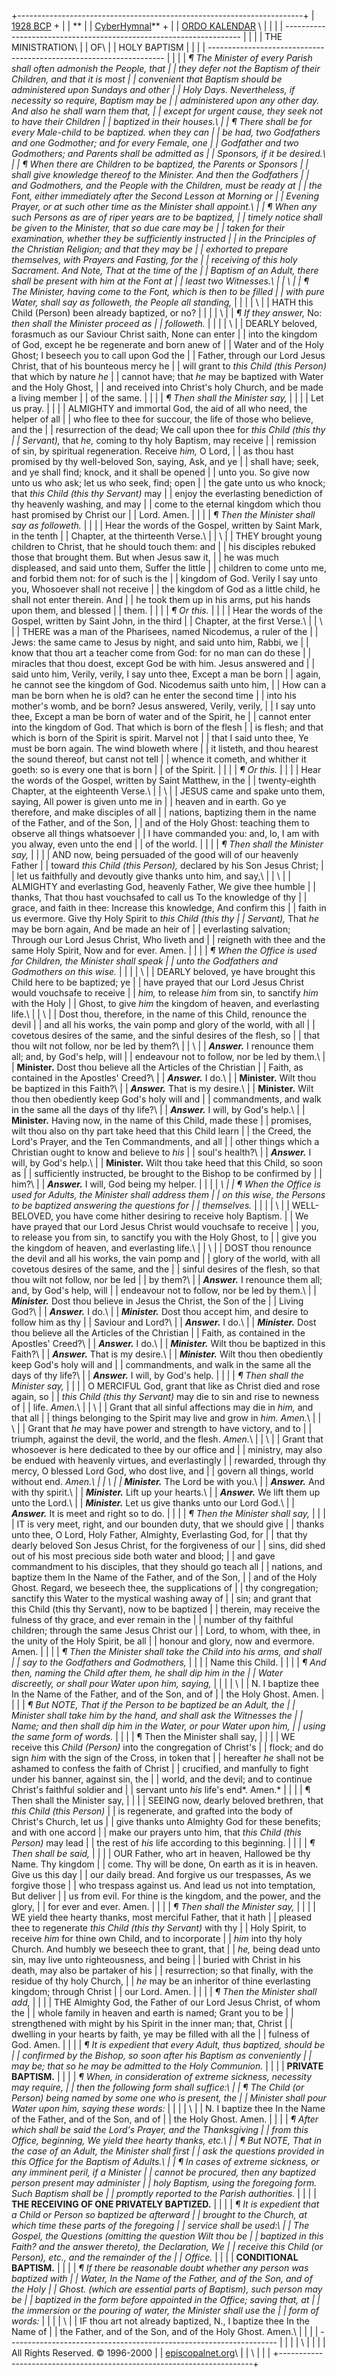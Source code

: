 +-----------------------------------------------------------------------+
| [1928 BCP](index.html) +                                              |
| **                                                                    |
| [CyberHymnal](http://www.episcopalnet.org/CHymnal/ACH/index.html)** + |
| [ORDO KALENDAR](http://www.episcopalnet.org/Kalendars/index.html) \   |
|                                                                       |
| -------------------------------------------------------------------   |
|                                                                       |
| THE MINISTRATION\                                                     |
| OF\                                                                   |
| HOLY BAPTISM                                                          |
|                                                                       |
| -------------------------------------------------------------------   |
|                                                                       |
| *¶ The Minister of every Parish shall often admonish the People, that |
| they defer not the Baptism of their Children, and that it is most     |
| convenient that Baptism should be administered upon Sundays and other |
| Holy Days. Nevertheless, if necessity so require, Baptism may be      |
| administered upon any other day. And also he shall warn them that,    |
| except for urgent cause, they seek not to have their Children         |
| baptized in their houses.\                                            |
| ¶ There shall be for every Male-child to be baptized. when they can   |
| be had, two Godfathers and one Godmother; and for every Female, one   |
| Godfather and two Godmothers; and Parents shall be admitted as        |
| Sponsors, if it be desired.\                                          |
| ¶ When there are Children to be baptized, the Parents or Sponsors     |
| shall give knowledge thereof to the Minister. And then the Godfathers |
| and Godmothers, and the People with the Children, must be ready at    |
| the Font, either immediately after the Second Lesson at Morning or    |
| Evening Prayer, or at such other time as the Minister shall appoint.\ |
| ¶ When any such Persons as are of riper years are to be baptized,     |
| timely notice shall be given to the Minister, that so due care may be |
| taken for their examination, whether they be sufficiently instructed  |
| in the Principles of the Christian Religion; and that they may be     |
| exhorted to prepare themselves, with Prayers and Fasting, for the     |
| receiving of this holy Sacrament. And Note, That at the time of the   |
| Baptism of an Adult, there shall be present with him at the Font at   |
| least two Witnesses.\                                                 |
| \                                                                     |
| ¶ The Minister, having come to the Font, which is then to be filled   |
| with pure Water, shall say as followeth, the People all standing,*    |
|                                                                       |
| \                                                                     |
| HATH this Child (Person) been already baptized, or no?                |
|                                                                       |
| \                                                                     |
| *¶ If they answer,* No: *then shall the Minister proceed as           |
| followeth.*                                                           |
|                                                                       |
| \                                                                     |
| DEARLY beloved, forasmuch as our Saviour Christ saith, None can enter |
| into the kingdom of God, except he be regenerate and born anew of     |
| Water and of the Holy Ghost; I beseech you to call upon God the       |
| Father, through our Lord Jesus Christ, that of his bounteous mercy he |
| will grant to *this Child (this Person)* that which by nature *he*    |
| cannot have; that *he* may be baptized with Water and the Holy Ghost, |
| and received into Christ\'s holy Church, and be made a living member  |
| of the same.                                                          |
|                                                                       |
| *¶ Then shall the Minister say,*                                      |
|                                                                       |
| Let us pray.                                                          |
|                                                                       |
| ALMIGHTY and immortal God, the aid of all who need, the helper of all |
| who flee to thee for succour, the life of those who believe, and the  |
| resurrection of the dead; We call upon thee for *this Child (this thy |
| Servant),* that *he,* coming to thy holy Baptism, may receive         |
| remission of sin, by spiritual regeneration. Receive *him,* O Lord,   |
| as thou hast promised by thy well-beloved Son, saying, Ask, and ye    |
| shall have; seek, and ye shall find; knock, and it shall be opened    |
| unto you. So give now unto us who ask; let us who seek, find; open    |
| the gate unto us who knock; that *this Child (this thy Servant)* may  |
| enjoy the everlasting benediction of thy heavenly washing, and may    |
| come to the eternal kingdom which thou hast promised by Christ our    |
| Lord. Amen.                                                           |
|                                                                       |
| *¶ Then the Minister shall say as followeth.*                         |
|                                                                       |
| Hear the words of the Gospel, written by Saint Mark, in the tenth     |
| Chapter, at the thirteenth Verse.\                                    |
| \                                                                     |
| THEY brought young children to Christ, that he should touch them: and |
| his disciples rebuked those that brought them. But when Jesus saw it, |
| he was much displeased, and said unto them, Suffer the little         |
| children to come unto me, and forbid them not: for of such is the     |
| kingdom of God. Verily I say unto you, Whosoever shall not receive    |
| the kingdom of God as a little child, he shall not enter therein. And |
| he took them up in his arms, put his hands upon them, and blessed     |
| them.                                                                 |
|                                                                       |
| *¶ Or this.*                                                          |
|                                                                       |
| Hear the words of the Gospel, written by Saint John, in the third     |
| Chapter, at the first Verse.\                                         |
| \                                                                     |
| THERE was a man of the Pharisees, named Nicodemus, a ruler of the     |
| Jews: the same came to Jesus by night, and said unto him, Rabbi, we   |
| know that thou art a teacher come from God: for no man can do these   |
| miracles that thou doest, except God be with him. Jesus answered and  |
| said unto him, Verily, verily, I say unto thee, Except a man be born  |
| again, he cannot see the kingdom of God. Nicodemus saith unto him,    |
| How can a man be born when he is old? can he enter the second time    |
| into his mother\'s womb, and be born? Jesus answered, Verily, verily, |
| I say unto thee, Except a man be born of water and of the Spirit, he  |
| cannot enter into the kingdom of God. That which is born of the flesh |
| is flesh; and that which is born of the Spirit is spirit. Marvel not  |
| that I said unto thee, Ye must be born again. The wind bloweth where  |
| it listeth, and thou hearest the sound thereof, but canst not tell    |
| whence it cometh, and whither it goeth: so is every one that is born  |
| of the Spirit.                                                        |
|                                                                       |
| *¶ Or this.*                                                          |
|                                                                       |
| Hear the words of the Gospel, written by Saint Matthew, in the        |
| twenty-eighth Chapter, at the eighteenth Verse.\                      |
| \                                                                     |
| JESUS came and spake unto them, saying, All power is given unto me in |
| heaven and in earth. Go ye therefore, and make disciples of all       |
| nations, baptizing them in the name of the Father, and of the Son,    |
| and of the Holy Ghost: teaching them to observe all things whatsoever |
| I have commanded you: and, lo, I am with you alway, even unto the end |
| of the world.                                                         |
|                                                                       |
| *¶ Then shall the Minister say,*                                      |
|                                                                       |
| AND now, being persuaded of the good will of our heavenly Father      |
| toward *this Child (this Person),* declared by his Son Jesus Christ;  |
| let us faithfully and devoutly give thanks unto him, and say,\        |
| \                                                                     |
| ALMIGHTY and everlasting God, heavenly Father, We give thee humble    |
| thanks, That thou hast vouchsafed to call us To the knowledge of thy  |
| grace, and faith in thee: Increase this knowledge, And confirm this   |
| faith in us evermore. Give thy Holy Spirit to *this Child (this thy   |
| Servant),* That *he* may be born again, And be made an heir of        |
| everlasting salvation; Through our Lord Jesus Christ, Who liveth and  |
| reigneth with thee and the same Holy Spirit, Now and for ever. Amen.  |
|                                                                       |
| *¶ When the Office is used for Children, the Minister shall speak     |
| unto the Godfathers and Godmothers on this wise.*                     |
|                                                                       |
| \                                                                     |
| DEARLY beloved, ye have brought this Child here to be baptized; ye    |
| have prayed that our Lord Jesus Christ would vouchsafe to receive     |
| *him,* to release *him* from sin, to sanctify *him* with the Holy     |
| Ghost, to give *him* the kingdom of heaven, and everlasting life.\    |
| \                                                                     |
| Dost thou, therefore, in the name of this Child, renounce the devil   |
| and all his works, the vain pomp and glory of the world, with all     |
| covetous desires of the same, and the sinful desires of the flesh, so |
| that thou wilt not follow, nor be led by them?\                       |
| \                                                                     |
| ***Answer.*** I renounce them all; and, by God\'s help, will          |
| endeavour not to follow, nor be led by them.\                         |
| **Minister.** Dost thou believe all the Articles of the Christian     |
| Faith, as contained in the Apostles\' Creed?\                         |
| ***Answer.*** I do.\                                                  |
| **Minister.** Wilt thou be baptized in this Faith?\                   |
| ***Answer.*** That is my desire.\                                     |
| **Minister.** Wilt thou then obediently keep God\'s holy will and     |
| commandments, and walk in the same all the days of thy life?\         |
| ***Answer.*** I will, by God\'s help.\                                |
| **Minister.** Having now, in the name of this Child, made these       |
| promises, wilt thou also on thy part take heed that this Child learn  |
| the Creed, the Lord\'s Prayer, and the Ten Commandments, and all      |
| other things which a Christian ought to know and believe to *his*     |
| soul\'s health?\                                                      |
| ***Answer.*** I will, by God\'s help.\                                |
| **Minister.** Wilt thou take heed that this Child, so soon as         |
| sufficiently instructed, be brought to the Bishop to be confirmed by  |
| him?\                                                                 |
| ***Answer.*** I will, God being my helper.                            |
|                                                                       |
| *\                                                                    |
| ¶ When the Office is used for Adults, the Minister shall address them |
| on this wise, the Persons to be baptized answering the questions for  |
| themselves.*                                                          |
|                                                                       |
| \                                                                     |
| WELL-BELOVED, you have come hither desiring to receive holy Baptism.  |
| We have prayed that our Lord Jesus Christ would vouchsafe to receive  |
| you, to release you from sin, to sanctify you with the Holy Ghost, to |
| give you the kingdom of heaven, and everlasting life.\                |
| \                                                                     |
| DOST thou renounce the devil and all his works, the vain pomp and     |
| glory of the world, with all covetous desires of the same, and the    |
| sinful desires of the flesh, so that thou wilt not follow, nor be led |
| by them?\                                                             |
| ***Answer.*** I renounce them all; and, by God\'s help, will          |
| endeavour not to follow, nor be led by them.\                         |
| ***Minister.*** Dost thou believe in Jesus the Christ, the Son of the |
| Living God?\                                                          |
| ***Answer.*** I do.\                                                  |
| ***Minister.*** Dost thou accept him, and desire to follow him as thy |
| Saviour and Lord?\                                                    |
| ***Answer.*** I do.\                                                  |
| ***Minister.*** Dost thou believe all the Articles of the Christian   |
| Faith, as contained in the Apostles\' Creed?\                         |
| ***Answer.*** I do.\                                                  |
| ***Minister.*** Wilt thou be baptized in this Faith?\                 |
| ***Answer.*** That is my desire.\                                     |
| ***Minister.*** Wilt thou then obediently keep God\'s holy will and   |
| commandments, and walk in the same all the days of thy life?\         |
| ***Answer.*** I will, by God\'s help.                                 |
|                                                                       |
| *¶ Then shall the Minister say,*                                      |
|                                                                       |
| O MERCIFUL God, grant that like as Christ died and rose again, so     |
| *this Child (this thy Servant)* may die to sin and rise to newness of |
| life. *Amen.*\                                                        |
| \                                                                     |
| Grant that all sinful affections may die in *him,* and that all       |
| things belonging to the Spirit may live and grow in *him.* *Amen.*\   |
| \                                                                     |
| Grant that *he* may have power and strength to have victory, and to   |
| triumph, against the devil, the world, and the flesh. *Amen.*\        |
| \                                                                     |
| Grant that whosoever is here dedicated to thee by our office and      |
| ministry, may also be endued with heavenly virtues, and everlastingly |
| rewarded, through thy mercy, O blessed Lord God, who dost live, and   |
| govern all things, world without end. *Amen.\                         |
| \                                                                     |
| **Minister.*** The Lord be with you.\                                 |
| ***Answer.*** And with thy spirit.\                                   |
| ***Minister.*** Lift up your hearts.\                                 |
| ***Answer.*** We lift them up unto the Lord.\                         |
| ***Minister.*** Let us give thanks unto our Lord God.\                |
| ***Answer.*** It is meet and right so to do.                          |
|                                                                       |
| *¶ Then the Minister shall say,*                                      |
|                                                                       |
| IT is very meet, right, and our bounden duty, that we should give     |
| thanks unto thee, O Lord, Holy Father, Almighty, Everlasting God, for |
| that thy dearly beloved Son Jesus Christ, for the forgiveness of our  |
| sins, did shed out of his most precious side both water and blood;    |
| and gave commandment to his disciples, that they should go teach all  |
| nations, and baptize them In the Name of the Father, and of the Son,  |
| and of the Holy Ghost. Regard, we beseech thee, the supplications of  |
| thy congregation; sanctify this Water to the mystical washing away of |
| sin; and grant that this Child (this thy Servant), now to be baptized |
| therein, may receive the fulness of thy grace, and ever remain in the |
| number of thy faithful children; through the same Jesus Christ our    |
| Lord, to whom, with thee, in the unity of the Holy Spirit, be all     |
| honour and glory, now and evermore. Amen.                             |
|                                                                       |
| *¶ Then the Minister shall take the Child into his arms, and shall    |
| say to the Godfathers and Godmothers,*                                |
|                                                                       |
| Name this Child.                                                      |
|                                                                       |
| *¶ And then, naming the Child after them, he shall dip him in the     |
| Water discreetly, or shall pour Water upon him, saying,*              |
|                                                                       |
| \                                                                     |
| N. I baptize thee In the Name of the Father, and of the Son, and of   |
| the Holy Ghost. Amen.                                                 |
|                                                                       |
| *¶ But NOTE, That if the Person to be baptized be an Adult, the       |
| Minister shall take him by the hand, and shall ask the Witnesses the  |
| Name; and then shall dip him in the Water, or pour Water upon him,    |
| using the same form of words.*                                        |
|                                                                       |
| ¶ Then the Minister shall say,                                        |
|                                                                       |
| WE receive this *Child (Person)* into the congregation of Christ\'s   |
| flock; and do sign *him* with the sign of the Cross, in token that    |
| hereafter *he* shall not be ashamed to confess the faith of Christ    |
| crucified, and manfully to fight under his banner, against sin, the   |
| world, and the devil; and to continue Christ\'s faithful soldier and  |
| servant unto *his* life\'s end*. Amen.*                               |
|                                                                       |
| ¶ Then shall the Minister say,                                        |
|                                                                       |
| SEEING now, dearly beloved brethren, that *this Child (this Person)*  |
| is regenerate, and grafted into the body of Christ\'s Church, let us  |
| give thanks unto Almighty God for these benefits; and with one accord |
| make our prayers unto him, that *this Child (this Person)* may lead   |
| the rest of *his* life according to this beginning.                   |
|                                                                       |
| *¶ Then shall be said,*                                               |
|                                                                       |
| OUR Father, who art in heaven, Hallowed be thy Name. Thy kingdom      |
| come. Thy will be done, On earth as it is in heaven. Give us this day |
| our daily bread. And forgive us our trespasses, As we forgive those   |
| who trespass against us. And lead us not into temptation, But deliver |
| us from evil. For thine is the kingdom, and the power, and the glory, |
| for ever and ever. Amen.                                              |
|                                                                       |
| *¶ Then shall the Minister say,*                                      |
|                                                                       |
| WE yield thee hearty thanks, most merciful Father, that it hath       |
| pleased thee to regenerate *this Child (this thy Servant)* with thy   |
| Holy Spirit, to receive *him* for thine own Child, and to incorporate |
| *him* into thy holy Church. And humbly we beseech thee to grant, that |
| *he,* being dead unto sin, may live unto righteousness, and being     |
| buried with Christ in his death, may also be partaker of his          |
| resurrection; so that finally, with the residue of thy holy Church,   |
| *he* may be an inheritor of thine everlasting kingdom; through Christ |
| our Lord. Amen.                                                       |
|                                                                       |
| *¶ Then the Minister shall add,*                                      |
|                                                                       |
| THE Almighty God, the Father of our Lord Jesus Christ, of whom the    |
| whole family in heaven and earth is named; Grant you to be            |
| strengthened with might by his Spirit in the inner man; that, Christ  |
| dwelling in your hearts by faith, ye may be filled with all the       |
| fulness of God. Amen.                                                 |
|                                                                       |
| *¶ It is expedient that every Adult, thus baptized, should be         |
| confirmed by the Bishop, so soon after his Baptism as conveniently    |
| may be; that so he may be admitted to the Holy Communion.*            |
|                                                                       |
| **PRIVATE BAPTISM.**                                                  |
|                                                                       |
| *¶ When, in consideration of extreme sickness, necessity may require, |
| then the following form shall suffice:\                               |
| ¶ The Child (or Person) being named by some one who is present, the   |
| Minister shall pour Water upon him, saying these words:*              |
|                                                                       |
| \                                                                     |
| N. I baptize thee In the Name of the Father, and of the Son, and of   |
| the Holy Ghost. Amen.                                                 |
|                                                                       |
| *¶ After which shall be said the Lord\'s Prayer, and the Thanksgiving |
| from this Office, beginning, We yield thee hearty thanks, etc.\       |
| ¶ But NOTE, That in the case of an Adult, the Minister shall first    |
| ask the questions provided in this Office for the Baptism of Adults.\ |
| ¶ In cases of extreme sickness, or any imminent peril, if a Minister  |
| cannot be procured, then any baptized person present may administer   |
| holy Baptism, using the foregoing form. Such Baptism shall be         |
| promptly reported to the Parish authorities.*                         |
|                                                                       |
| **THE RECEIVING OF ONE PRIVATELY BAPTIZED.**                          |
|                                                                       |
| *¶ It is expedient that a Child or Person so baptized be afterward    |
| brought to the Church, at which time these parts of the foregoing     |
| service shall be used:\                                               |
| The Gospel, the Questions (omitting the question Wilt thou be         |
| baptized in this Faith? and the answer thereto), the Declaration, We  |
| receive this Child (or Person), etc., and the remainder of the        |
| Office.*                                                              |
|                                                                       |
| **CONDITIONAL BAPTISM.**                                              |
|                                                                       |
| *¶ If there be reasonable doubt whether any person was baptized with  |
| Water, In the Name of the Father, and of the Son, and of the Holy     |
| Ghost. (which are essential parts of Baptism), such person may be     |
| baptized in the form before appointed in the Office; saving that, at  |
| the immersion or the pouring of water, the Minister shall use the     |
| form of words:*                                                       |
|                                                                       |
| \                                                                     |
| IF thou art not already baptized, N., I baptize thee In the Name of   |
| the Father, and of the Son, and of the Holy Ghost. Amen.\             |
|                                                                       |
| -------------------------------------------------------------------   |
|                                                                       |
| \                                                                     |
|                                                                       |
| All Rights Reserved. © 1996-2000                                      |
| [episcopalnet.org](http://www.episcopalnet.org/index.html)\           |
| \                                                                     |
| [](http://www.episcopalnet.org/DBS/DOR.html)                          |
+-----------------------------------------------------------------------+
